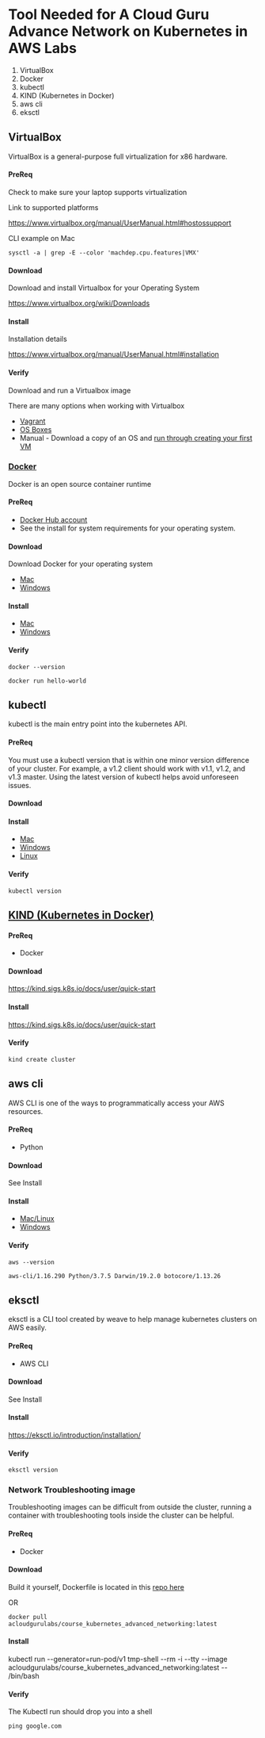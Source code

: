 # Tool Needed for A Cloud Guru Advance Network on Kubernetes in AWS Labs  

1.	VirtualBox
2.	Docker
3.	kubectl
4.	KIND (Kubernetes in Docker)
5.	aws cli
6.	eksctl

##	VirtualBox

VirtualBox is a general-purpose full virtualization for x86 hardware. 

#### PreReq

Check to make sure your laptop supports virtualization

Link to supported platforms

https://www.virtualbox.org/manual/UserManual.html#hostossupport

CLI example on Mac

`
sysctl -a | grep -E --color 'machdep.cpu.features|VMX'
`

#### Download

Download and install Virtualbox for your Operating System

https://www.virtualbox.org/wiki/Downloads

#### Install

Installation details 

https://www.virtualbox.org/manual/UserManual.html#installation

#### Verify

Download and run a Virtualbox image

There are many options when working with Virtualbox

- [Vagrant](https://app.vagrantup.com/boxes/search)
- [OS Boxes](https://www.osboxes.org/virtualbox-images/)
- Manual - Download a copy of an OS and [run through creating your first VM](https://www.virtualbox.org/manual/UserManual.html#intro-running)

###	[Docker](https://docs.docker.com/install/)

Docker is an open source container runtime

#### PreReq

- [Docker Hub account](https://hub.docker.com/sso/start)
- See the install for system requirements for your operating system.


#### Download
Download Docker for your operating system

- [Mac](https://docs.docker.com/docker-for-mac/)
- [Windows](https://docs.docker.com/docker-for-windows/)

#### Install

- [Mac](https://docs.docker.com/docker-for-mac/install/)
- [Windows](https://docs.docker.com/docker-for-windows/install/)

#### Verify

`docker --version`

`docker run hello-world`

##	kubectl

kubectl is the main entry point into the kubernetes API.  

#### PreReq

You must use a kubectl version that is within one minor version difference of your cluster. 
For example, a v1.2 client should work with v1.1, v1.2, and v1.3 master. Using the latest version of 
kubectl helps avoid unforeseen issues.

#### Download

#### Install

- [Mac](https://kubernetes.io/docs/tasks/tools/install-kubectl/#install-kubectl-on-macos)
- [Windows](https://kubernetes.io/docs/tasks/tools/install-kubectl/#install-kubectl-on-windows)
- [Linux](https://kubernetes.io/docs/tasks/tools/install-kubectl/#install-kubectl-on-macos)

#### Verify

`kubectl version`

##	[KIND (Kubernetes in Docker)](https://kind.sigs.k8s.io/)

#### PreReq

- Docker

#### Download

https://kind.sigs.k8s.io/docs/user/quick-start

#### Install

https://kind.sigs.k8s.io/docs/user/quick-start

#### Verify

`kind create cluster`

##	aws cli

AWS CLI is one of the ways to programmatically access your AWS resources. 

#### PreReq

- Python
 
#### Download

See Install

#### Install

- [Mac/Linux](https://docs.aws.amazon.com/cli/latest/userguide/install-cliv2-linux-mac.html)
- [Windows](https://docs.aws.amazon.com/cli/latest/userguide/install-cliv2-windows.html)

#### Verify

`aws --version`

`aws-cli/1.16.290 Python/3.7.5 Darwin/19.2.0 botocore/1.13.26`

##	eksctl

eksctl is a CLI tool created by weave to help manage kubernetes clusters on AWS easily. 

#### PreReq

- AWS CLI 

#### Download

See Install

#### Install

https://eksctl.io/introduction/installation/

#### Verify

`eksctl version`

### Network Troubleshooting image 

Troubleshooting images can be difficult from outside the cluster, running a container with troubleshooting tools 
inside the cluster can be helpful. 

#### PreReq

- Docker

#### Download

Build it yourself, Dockerfile is located in this [repo here](https://github.com/strongjz/netshoot?organization=strongjz&organization=strongjz)

OR 

`docker pull acloudgurulabs/course_kubernetes_advanced_networking:latest`

<INSERT IMAGE HERE> 

#### Install

kubectl run --generator=run-pod/v1 tmp-shell --rm -i --tty --image acloudgurulabs/course_kubernetes_advanced_networking:latest -- /bin/bash

#### Verify

The Kubectl run should drop you into a shell

<INSERT IMAGE HERE> 

`ping google.com`
